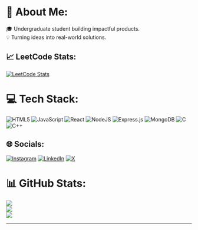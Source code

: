 # 💫 About Me:
🎓 Undergraduate student building impactful products.<br>
💡 Turning ideas into real-world solutions.<br>

## 📈 LeetCode Stats:
[![LeetCode Stats](https://leetcard.jacoblin.cool/aadiexii)](https://leetcode.com/u/aadiexii/)

# 💻 Tech Stack:
![HTML5](https://img.shields.io/badge/html5-%23E34F26.svg?style=for-the-badge&logo=html5&logoColor=white) 
![JavaScript](https://img.shields.io/badge/javascript-%23323330.svg?style=for-the-badge&logo=javascript&logoColor=%23F7DF1E) 
![React](https://img.shields.io/badge/react-%2320232a.svg?style=for-the-badge&logo=react&logoColor=%2361DAFB)
![NodeJS](https://img.shields.io/badge/node.js-6DA55F?style=for-the-badge&logo=node.js&logoColor=white) 
![Express.js](https://img.shields.io/badge/express.js-%23404d59.svg?style=for-the-badge&logo=express&logoColor=%2361DAFB) 
![MongoDB](https://img.shields.io/badge/MongoDB-%234ea94b.svg?style=for-the-badge&logo=mongodb&logoColor=white)
![C](https://img.shields.io/badge/c-%2300599C.svg?style=for-the-badge&logo=c&logoColor=white) 
![C++](https://img.shields.io/badge/c++-%2300599C.svg?style=for-the-badge&logo=c%2B%2B&logoColor=white) 


## 🌐 Socials:
[![Instagram](https://img.shields.io/badge/Instagram-%23E4405F.svg?logo=Instagram&logoColor=white)](https://instagram.com/aadiexii) 
[![LinkedIn](https://img.shields.io/badge/LinkedIn-%230077B5.svg?logo=linkedin&logoColor=white)](https://linkedin.com/in/aadiexii) 
[![X](https://img.shields.io/badge/X-black.svg?logo=X&logoColor=white)](https://x.com/aadiexii)

# 📊 GitHub Stats:
![](https://github-readme-stats.vercel.app/api?username=aadiexii&theme=dark&hide_border=false&include_all_commits=false&count_private=false)<br/>
![](https://github-readme-streak-stats.herokuapp.com/?user=aadiexii&theme=dark&hide_border=false)<br/>
![](https://github-readme-stats.vercel.app/api/top-langs/?username=aadiexii&theme=dark&hide_border=false&include_all_commits=false&count_private=false&layout=compact)

---

